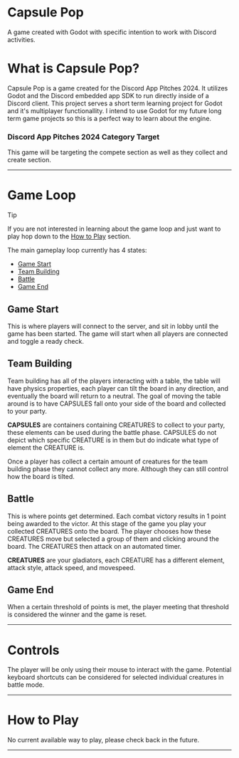 # Capsule Pop
A game created with Godot with specific intention to work with Discord activities.

# What is Capsule Pop?
Capsule Pop is a game created for the Discord App Pitches 2024. It utilizes Godot and the Discord
embedded app SDK to run directly inside of a Discord client. This project serves a short term
learning project for Godot and it's multiplayer functionallity. I intend to use Godot for my future
long term game projects so this is a perfect way to learn about the engine.

### Discord App Pitches 2024 Category Target
This game will be targeting the compete section as well as they collect and create section.

---

# Game Loop
> [!TIP]
> If you are not interested in learning about the game loop and just want to play hop down to the
> [How to Play](#how-to-play) section.

The main gameplay loop currently has 4 states:
- [Game Start](#game-start)
- [Team Building](#team-building)
- [Battle](#battle)
- [Game End](#game-end)

## Game Start
This is where players will connect to the server, and sit in lobby until the game has been started.
The game will start when all players are connected and toggle a ready check.

## Team Building
Team building has all of the players interacting with a table, the table will have physics properties,
each player can tilt the board in any direction, and eventually the board will return to a neutral. 
The goal of moving the table around is to have CAPSULES fall onto your side of the board and collected
to your party.

**CAPSULES** are containers containing CREATURES to collect to your party, these elements can be used during the
battle phase. CAPSULES do not depict which specific CREATURE is in them but do indicate what type of element
the CREATURE is.

Once a player has collect a certain amount of creatures for the team building phase they cannot collect any more.
Although they can still control how the board is tilted.

## Battle
This is where points get determined. Each combat victory results in 1 point being awarded to the victor. At this
stage of the game you play your collected CREATURES onto the board. The player chooses how these CREATURES move
but selected a group of them and clicking around the board. The CREATURES then attack on an automated timer.

**CREATURES** are your gladiators, each CREATURE has a different element, attack style, attack speed, and movespeed.

## Game End
When a certain threshold of points is met, the player meeting that threshold is considered the winner and the game
is reset.

---

# Controls
The player will be only using their mouse to interact with the game. Potential keyboard shortcuts can be considered
for selected individual creatures in battle mode.

---
# How to Play
No current available way to play, please check back in the future.

---

